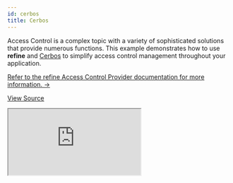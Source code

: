 ```yaml
---
id: cerbos
title: Cerbos
---
```


Access Control is a complex topic with a variety of sophisticated solutions that provide numerous functions. This example demonstrates how to use **refine** and [Cerbos](https://cerbos.dev/) to simplify access control management throughout your application.

[Refer to the refine Access Control Provider documentation for more information. →](/docs/core/providers/accessControl-provider/)

[View Source](https://github.com/pankod/refine/tree/master/examples/accessControl/cerbos)

<iframe src="https://codesandbox.io/embed/access-control-cerbos-react-mbhei?autoresize=1&fontsize=14&module=%2Fsrc%2FApp.tsx&theme=dark&view=preview"
    style={{width: "100%", height:"80vh", border: "0px", borderRadius: "8px", overflow:"hidden"}}
    title="access-control-cerbos-react"
    allow="accelerometer; ambient-light-sensor; camera; encrypted-media; geolocation; gyroscope; hid; microphone; midi; payment; usb; vr; xr-spatial-tracking"
    sandbox="allow-forms allow-modals allow-popups allow-presentation allow-same-origin allow-scripts"
></iframe>
